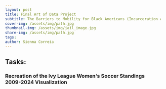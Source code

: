 ```yaml
---
layout: post
title: Final Art of Data Project
subtitle: The Barriers to Mobility for Black Americans (Incarceration and Economic Disparities) 
cover-img: /assets/img/path.jpg
thumbnail-img: /assets/img/jail_image.jpg
share-img: /assets/img/path.jpg
tags: 
author: Sienna Correia
---
```


## Tasks:
### Recreation of the Ivy League Women's Soccer Standings 2009-2024 Visualization

<head>
  <!-- Import Vega & Vega-Lite (does not have to be from CDN) -->
  <script src="https://cdn.jsdelivr.net/npm/vega@5"></script>
  <script src="https://cdn.jsdelivr.net/npm/vega-lite@5"></script>
  <!-- Import vega-embed -->
  <script src="https://cdn.jsdelivr.net/npm/vega-embed@6"></script>
</head>

<div id="vis"></div>
<script type="text/javascript">
  var spec = "https://raw.githubusercontent.com/siennacorreia/siennacorreia.github.io/refs/heads/master/assets/Percent of Racial Group Incarcerated (1978 vs 2011).json";
  vegaEmbed('#vis', spec).then(function(result) {
    // Access the Vega view instance (https://vega.github.io/vega/docs/api/view/) as result.view
  }).catch(console.error);
</script>
